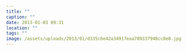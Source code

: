 ```yaml
---
title: ""
caption: ""
date: 2013-01-03 09:31
location: ""
tags: ""
image: /assets/uploads/2013/01/d335c6e42a34917eaa789337948cc0e8.jpg
---
```

